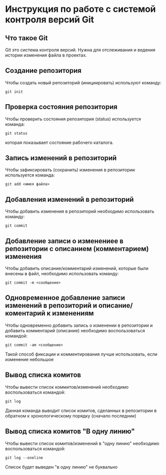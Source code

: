# **Инструкция по работе с системой контроля версий Git**

## Что такое Git

Git это система контроля версий. Нужна для отслеживания и ведения истории изменения файла в проектах.

## Создание репозитория

Чтобы создать новый репозиторий (инициировать) используют команду: 
 
    git init

## Проверка состояния репозитория

Чтобы проверить состояния репозитория (status) используется команда:

    git status

которая показывает состояние рабочего каталога.

## Запись изменений в репозиторий

Чтобы зафиксировать (сохранить) изменения в репозитории используется команда:

    git add <имея файла>

## Добавления изменений в репозиторий

Чтобы добавить изменения в репозиторий необходимо использовать команду:

    git commit

## Добавление записи о изменениее в репозитории с описанием (комментарием) изменения

Чтобы добавить описание/комментарий изменений, которые были внесены в файл, необходимо использовать команду:

    git commit -m <сообщение>

## Одновременное добавление записи изменений в репозиторий и описание/коментарий к изменениям

Чтобы одновременно добавить запись о изменении в репозитории и добавить комментарий (описание) необходимо воспользоваться командой:

    git commit -am <сообщение>

Такой способ фиксации и комментирования лучше использовать, если изменение небольшое

## Вывод списка комитов

Чтобы вывести список коммитов/изменений необходимо воспользоваться командой:

    git log

Данная команда выводит список комитов, сделанных в репозитории в обратном к хронологическому порядку (сначало последнии)

## Вывод списка комитов "В одну линию"

Чтобы вывести список комитов/изменений в "одну линию" необходимо воспользоваться командой:

    git log --oneline

Список будет выведен "в одну линию" не буквально